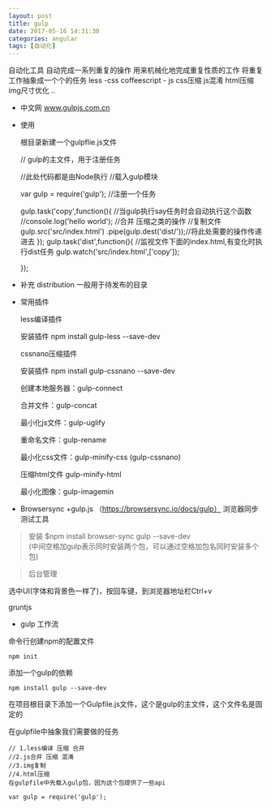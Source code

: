 ```yaml
---
layout: post
title: gulp
date: 2017-05-16 14:31:30
categories: angular
tags: [自动化]
---
```

自动化工具
自动完成一系列重复的操作
用来机械化地完成重复性质的工作
将重复工作抽象成一个个的任务
	less -css
	coffeescript - js
	css压缩
	js混淆
	html压缩
	img尺寸优化
	..

- 中文网
	www.gulpjs.com.cn

- 使用

	根目录新建一个gulpflie.js文件

	// gulp的主文件，用于注册任务

	//此处代码都是由Node执行
	//载入gulp模块

	var gulp  = require('gulp');
	//注册一个任务

	gulp.task('copy',function(){
	    //当gulp执行say任务时会自动执行这个函数
	    //console.log('hello world');
	    //合并 压缩之类的操作
	    //复制文件
	  gulp.src('src/index.html')
	   .pipe(gulp.dest('dist/'));//将此处需要的操作传递进去 
	});
	gulp.task('dist',function(){
	   //监视文件下面的index.html,有变化时执行dist任务
	   gulp.watch('src/index.html',['copy']);


	});

- 补充
	distribution 一般用于待发布的目录

- 常用插件

	less编译插件

	安装插件 npm install gulp-less --save-dev


	cssnano压缩插件

	安装插件 npm install gulp-cssnano --save-dev


	创建本地服务器：gulp-connect

	合并文件：gulp-concat

	最小化js文件：gulp-uglify

	重命名文件：gulp-rename

	最小化css文件：gulp-minify-css  (gulp-cssnano)

	压缩html文件 gulp-minify-html

	最小化图像：gulp-imagemin


- Browsersync +gulp.js
（https://browsersync.io/docs/gulp）
浏览器同步测试工具
>安装
	$npm install browser-sync gulp --save-dev  
	(中间空格加gulp表示同时安装两个包，可以通过空格加包名同时安装多个包)

>后台管理

选中UI(字体和背景色一样了)，按回车键，到浏览器地址栏Ctrl+v

gruntjs

- gulp 工作流

命令行创建npm的配置文件

	npm init

添加一个gulp的依赖

	npm install gulp --save-dev

在项目根目录下添加一个Gulpfile.js文件，这个是gulp的主文件，这个文件名是固定的

在gulpfile中抽象我们需要做的任务

	// 1.less编译 压缩 合并
	//2.js合并 压缩 混淆
	//3.img复制
	//4.html压缩
	在gulpfile中先载入gulp包，因为这个包提供了一些api

	var gulp = require('gulp');






























